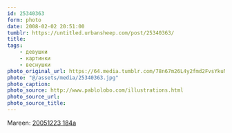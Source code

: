 ```yaml
---
id: 25340363
form: photo
date: 2008-02-02 20:51:00
tumblr: https://untitled.urbansheep.com/post/25340363/
title:
tags:
    - девушки
    - картинки
    - веснушки
photo_original_url: https://64.media.tumblr.com/78n67m26L4y2fmd2FvsYkuNd_1280.jpg
photo: "@/assets/media/25340363.jpg"
photo_caption:
photo_source: http://www.pablolobo.com/illustrations.html
photo_source_url:
photo_source_title:
---
```


<p>Mareen: <a href="http://flickr.com/photos/mareen/85749424/in/set-202268">20051223 184a</a></p>
